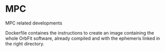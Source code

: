 # MPC
MPC related developments 

Dockerfile containes the instructions to create an image containing the whole OrbFit software, already compiled and with the ephemeris linked in the right directory.
